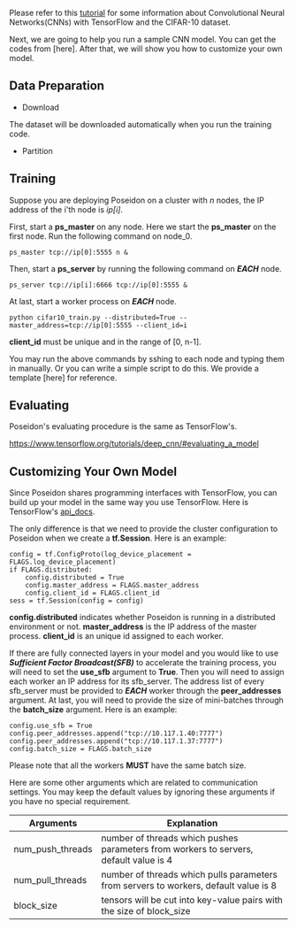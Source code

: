 Please refer to this [tutorial](https://www.tensorflow.org/tutorials/deep_cnn/) for some information about Convolutional Neural Networks(CNNs) with TensorFlow and the CIFAR-10 dataset.

Next, we are going to help you run a sample CNN model. You can get the codes from [here]. After that, we will show you how to customize your own model.

## Data Preparation

- Download

The dataset will be downloaded automatically when you run the training code.

- Partition

## Training
Suppose you are deploying Poseidon on a cluster with *n* nodes, the IP address of the i'th node is *ip[i]*.

First, start a **ps_master** on any node. Here we start the **ps_master** on the first node. Run the following command on node_0.

```
ps_master tcp://ip[0]:5555 n &
```

Then, start a **ps_server** by running the following command on ***EACH*** node.

```
ps_server tcp://ip[i]:6666 tcp://ip[0]:5555 &
```

At last, start a worker process on ***EACH*** node.

```
python cifar10_train.py --distributed=True --master_address=tcp://ip[0]:5555 --client_id=i
```

**client_id** must be unique and in the range of [0, n-1].

You may run the above commands by sshing to each node and typing them in manually. Or you can write a simple script to do this. We provide a template [here] for reference.

## Evaluating
Poseidon's evaluating procedure is the same as TensorFlow's.

https://www.tensorflow.org/tutorials/deep_cnn/#evaluating_a_model

## Customizing Your Own Model
Since Poseidon shares programming interfaces with TensorFlow, you can build up your model in the same way you use TensorFlow. Here is TensorFlow's [api_docs](https://www.tensorflow.org/api_docs/).

The only difference is that we need to provide the cluster configuration to Poseidon when we create a **tf.Session**. Here is an example:

```
config = tf.ConfigProto(log_device_placement = FLAGS.log_device_placement)
if FLAGS.distributed:
	config.distributed = True
	config.master_address = FLAGS.master_address
	config.client_id = FLAGS.client_id
sess = tf.Session(config = config)

```

**config.distributed** indicates whether Poseidon is running in a distributed environment or not. **master_address** is the IP address of the master process. **client_id** is an unique id assigned to each worker.

If there are fully connected layers in your model and you would like to use ***Sufficient Factor Broadcast(SFB)*** to accelerate the training process, you will need to set the **use_sfb** argument to **True**. Then you will need to assign each worker an IP address for its sfb_server. The address list of every sfb_server must be provided to ***EACH*** worker through the **peer_addresses** argument. At last, you will need to provide the size of mini-batches through the **batch_size** argument. Here is an example:

```
config.use_sfb = True
config.peer_addresses.append("tcp://10.117.1.40:7777")
config.peer_addresses.append("tcp://10.117.1.37:7777")
config.batch_size = FLAGS.batch_size
```

Please note that all the workers **MUST** have the same batch size.

Here are some other arguments which are related to communication settings. You may keep the default values by ignoring these arguments if you have no special requirement.

| Arguments | Explanation |
|-----------|-------------|
|num_push_threads|number of threads which pushes parameters from workers to servers, default value is 4|
|num_pull_threads|number of threads which pulls parameters from servers to workers, default value is 8|
|block_size|tensors will be cut into key-value pairs with the size of block_size|
